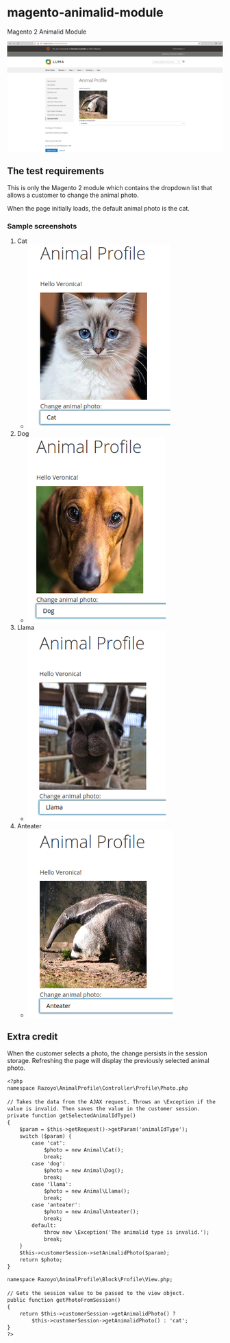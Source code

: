 # magento-animalid-module
Magento 2 Animalid Module

![banner](https://raw.githubusercontent.com/tbcabagay/magento-animalid-module/0a6cda1544e48255db4d5e6642d72ddab413cd32/banner.png)

## The test requirements
This is only the Magento 2 module which contains the dropdown list that allows a customer to change the animal photo.

When the page initially loads, the default animal photo is the cat.

### Sample screenshots
1. Cat
    - ![cat](https://raw.githubusercontent.com/tbcabagay/magento-animalid-module/main/cat.png)
2. Dog
    - ![dog](https://raw.githubusercontent.com/tbcabagay/magento-animalid-module/main/dog.png)
3. Llama
    - ![llama](https://raw.githubusercontent.com/tbcabagay/magento-animalid-module/main/llama.png)
4. Anteater
    - ![anteater](https://raw.githubusercontent.com/tbcabagay/magento-animalid-module/main/anteater.png)


## Extra credit
When the customer selects a photo, the change persists in the session storage. Refreshing the page will display the previously selected animal photo.

```
<?php
namespace Razoyo\AnimalProfile\Controller\Profile\Photo.php

// Takes the data from the AJAX request. Throws an \Exception if the value is invalid. Then saves the value in the customer session.
private function getSelectedAnimalIdType()
{
    $param = $this->getRequest()->getParam('animalIdType');
    switch ($param) {
        case 'cat':
            $photo = new Animal\Cat();
            break;
        case 'dog':
            $photo = new Animal\Dog();
            break;
        case 'llama':
            $photo = new Animal\Llama();
            break;
        case 'anteater':
            $photo = new Animal\Anteater();
            break;
        default:
            throw new \Exception('The animalid type is invalid.');
            break;
    }
    $this->customerSession->setAnimalidPhoto($param);
    return $photo;
}
```

```
namespace Razoyo\AnimalProfile\Block\Profile\View.php;

// Gets the session value to be passed to the view object.
public function getPhotoFromSession()
{
    return $this->customerSession->getAnimalidPhoto() ?
        $this->customerSession->getAnimalidPhoto() : 'cat';
}
?>
```
